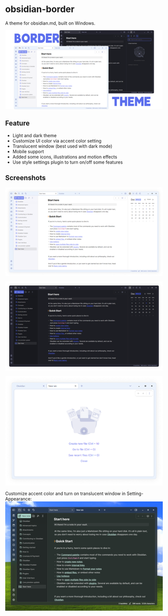 # obsidian-border

A theme for obsidian.md, built on Windows.

![screenshot](cover-lg.png)

## Feature

+ Light and dark theme
+ Customize UI color via accent color setting
+ Translucent window (best used with dark mode)
+ Mobile support
+ Added some icons, illustrations and motion effects
+ Use style settings plugin to turn on/off some features

## Screenshots

![screenshot](screenshot-1.png)

![screenshot](screenshot-2.png)

![screenshot](screenshot-3.png)

Customize accent color and turn on translucent window in Setting-Appearance:
![screenshot](screenshot-4.png)
